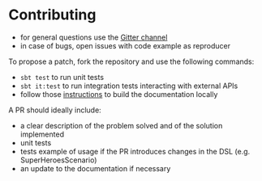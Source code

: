 # Contributing

- for general questions use the [Gitter channel](https://gitter.im/agourlay/cornichon)
- in case of bugs, open issues with code example as reproducer

To propose a patch, fork the repository and use the following commands:
- `sbt test` to run unit tests
- `sbt it:test` to run integration tests interacting with external APIs
- follow those [instructions](https://47degrees.github.io/sbt-microsites/docs/build-the-microsite) to build the documentation locally

A PR should ideally include:
- a clear description of the problem solved and of the solution implemented
- unit tests
- tests example of usage if the PR introduces changes in the DSL (e.g. SuperHeroesScenario)
- an update to the documentation if necessary
